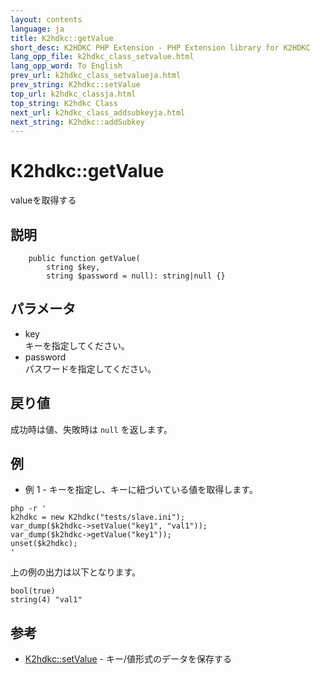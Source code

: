```yaml
---
layout: contents
language: ja
title: K2hdkc::getValue
short_desc: K2HDKC PHP Extension - PHP Extension library for K2HDKC
lang_opp_file: k2hdkc_class_setvalue.html
lang_opp_word: To English
prev_url: k2hdkc_class_setvalueja.html
prev_string: K2hdkc::setValue
top_url: k2hdkc_classja.html
top_string: K2hdkc Class
next_url: k2hdkc_class_addsubkeyja.html
next_string: K2hdkc::addSubkey
---
```


# K2hdkc::getValue
valueを取得する

## 説明
```
    public function getValue(
        string $key,
        string $password = null): string|null {}
```


## パラメータ
- key  
キーを指定してください。
- password  
パスワードを指定してください。

## 戻り値
成功時は値、失敗時は `null` を返します。

## 例
- 例 1 - キーを指定し、キーに紐づいている値を取得します。

```
php -r '
k2hdkc = new K2hdkc("tests/slave.ini");
var_dump($k2hdkc->setValue("key1", "val1"));
var_dump($k2hdkc->getValue("key1"));
unset($k2hdkc);
'
```

上の例の出力は以下となります。

```
bool(true)
string(4) "val1"
```

## 参考
- [K2hdkc::setValue](k2hdkc_class_setvalueja.html) - キー/値形式のデータを保存する
